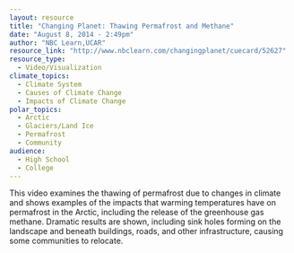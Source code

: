 ```yaml
---
layout: resource
title: "Changing Planet: Thawing Permafrost and Methane"
date: "August 8, 2014 - 2:49pm"
author: "NBC Learn,UCAR"
resource_link: "http://www.nbclearn.com/changingplanet/cuecard/52627"
resource_type:
  - Video/Visualization
climate_topics:
  - Climate System
  - Causes of Climate Change
  - Impacts of Climate Change
polar_topics:
  - Arctic
  - Glaciers/Land Ice
  - Permafrost
  - Community
audience:
  - High School
  - College
---
```


This video examines the thawing of permafrost due to changes in climate and shows examples of the impacts that warming temperatures have on permafrost in the Arctic, including the release of the greenhouse gas methane. Dramatic results are shown, including sink holes forming on the landscape and beneath buildings, roads, and other infrastructure, causing some communities to relocate.
